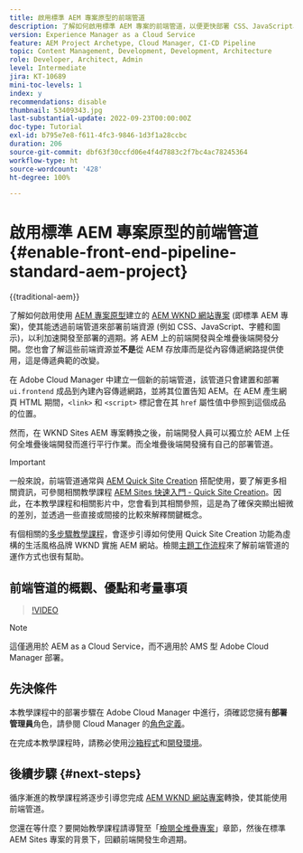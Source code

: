 ```yaml
---
title: 啟用標準 AEM 專案原型的前端管道
description: 了解如何啟用標準 AEM 專案的前端管道，以便更快部署 CSS、JavaScript、字體、圖示等靜態資源。此外，也將 AEM 上的前端開發與全堆疊後端開發分開
version: Experience Manager as a Cloud Service
feature: AEM Project Archetype, Cloud Manager, CI-CD Pipeline
topic: Content Management, Development, Development, Architecture
role: Developer, Architect, Admin
level: Intermediate
jira: KT-10689
mini-toc-levels: 1
index: y
recommendations: disable
thumbnail: 53409343.jpg
last-substantial-update: 2022-09-23T00:00:00Z
doc-type: Tutorial
exl-id: b795e7e8-f611-4fc3-9846-1d3f1a28ccbc
duration: 206
source-git-commit: dbf63f30ccfd06e4f4d7883c2f7bc4ac78245364
workflow-type: ht
source-wordcount: '428'
ht-degree: 100%

---
```


# 啟用標準 AEM 專案原型的前端管道{#enable-front-end-pipeline-standard-aem-project}

{{traditional-aem}}

了解如何啟用使用 [AEM 專案原型](https://github.com/adobe/aem-project-archetype)建立的 [AEM WKND 網站專案](https://github.com/adobe/aem-guides-wknd) (即標準 AEM 專案)，使其能透過前端管道來部署前端資源 (例如 CSS、JavaScript、字體和圖示)，以利加速開發至部署的週期。將 AEM 上的前端開發與全堆疊後端開發分開。您也會了解這些前端資源並&#x200B;__不是__&#x200B;從 AEM 存放庫而是從內容傳遞網路提供使用，這是傳遞典範的改變。


在 Adobe Cloud Manager 中建立一個新的前端管道，該管道只會建置和部署 `ui.frontend` 成品到內建內容傳遞網路，並將其位置告知 AEM。在 AEM 產生網頁 HTML 期間，`<link>` 和 `<script>` 標記會在其 `href` 屬性值中參照到這個成品的位置。

然而，在 WKND Sites AEM 專案轉換之後，前端開發人員可以獨立於 AEM 上任何全堆疊後端開發而進行平行作業。而全堆疊後端開發擁有自己的部署管道。

>[!IMPORTANT]
>
>一般來說，前端管道通常與 [AEM Quick Site Creation](https://experienceleague.adobe.com/docs/experience-manager-cloud-service/content/sites/administering/site-creation/quick-site/overview.html?lang=zh-hant) 搭配使用，要了解更多相關資訊，可參閱相關教學課程 [AEM Sites 快速入門 - Quick Site Creation](https://experienceleague.adobe.com/docs/experience-manager-learn/getting-started-wknd-tutorial-develop/site-template/overview.html)。因此，在本教學課程和相關影片中，您會看到其相關參照，這是為了確保突顯出細微的差別，並透過一些直接或間接的比較來解釋關鍵概念。


有個相關的[多步驟教學課程](https://experienceleague.adobe.com/docs/experience-manager-learn/getting-started-wknd-tutorial-develop/site-template/overview.html)，會逐步引導如何使用 Quick Site Creation 功能為虛構的生活風格品牌 WKND 實施 AEM 網站。檢閱[主題工作流程](https://experienceleague.adobe.com/docs/experience-manager-learn/getting-started-wknd-tutorial-develop/site-template/theming.html)來了解前端管道的運作方式也很有幫助。

## 前端管道的概觀、優點和考量事項

>[!VIDEO](https://video.tv.adobe.com/v/3409343?quality=12&learn=on)


>[!NOTE]
>
>這僅適用於 AEM as a Cloud Service，而不適用於 AMS 型 Adobe Cloud Manager 部署。

## 先決條件

本教學課程中的部署步驟在 Adobe Cloud Manager 中進行，須確認您擁有&#x200B;__部署管理員__&#x200B;角色，請參閱 Cloud Manager 的[角色定義](https://experienceleague.adobe.com/docs/experience-manager-cloud-manager/content/requirements/users-and-roles.html?lang=zh-hant#role-definitions)。

在完成本教學課程時，請務必使用[沙箱程式](https://experienceleague.adobe.com/docs/experience-manager-cloud-service/content/implementing/using-cloud-manager/programs/introduction-sandbox-programs.html)和[開發環境](https://experienceleague.adobe.com/docs/experience-manager-cloud-service/content/implementing/using-cloud-manager/manage-environments.html)。

## 後續步驟 {#next-steps}

循序漸進的教學課程將逐步引導您完成 [AEM WKND 網站專案](https://github.com/adobe/aem-guides-wknd)轉換，使其能使用前端管道。

您還在等什麼？要開始教學課程請導覽至「[檢閱全堆疊專案](review-uifrontend-module.md)」章節，然後在標準 AEM Sites 專案的背景下，回顧前端開發生命週期。
